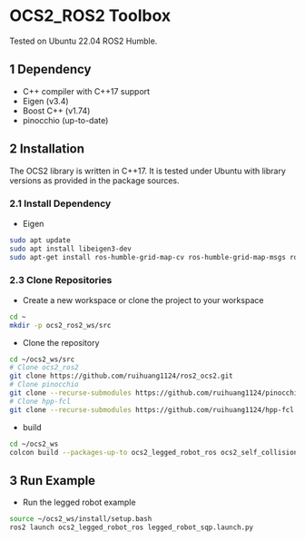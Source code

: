 # OCS2_ROS2 Toolbox

Tested on Ubuntu 22.04 ROS2 Humble.

## 1 Dependency

* C++ compiler with C++17 support
* Eigen (v3.4)
* Boost C++ (v1.74)
* pinocchio (up-to-date)

## 2 Installation

The OCS2 library is written in C++17. It is tested under Ubuntu with library versions as provided in the package
sources.

### 2.1 Install Dependency

* Eigen

```bash
sudo apt update
sudo apt install libeigen3-dev 
sudo apt-get install ros-humble-grid-map-cv ros-humble-grid-map-msgs ros-humble-grid-map-ros ros-humble-grid-map-sdf ros-humble-octomap libmpfr-dev libpcap-dev libglpk-dev libglfw3-dev
```

### 2.3 Clone Repositories

* Create a new workspace or clone the project to your workspace

```bash
cd ~
mkdir -p ocs2_ros2_ws/src
```

* Clone the repository

```bash
cd ~/ocs2_ws/src
# Clone ocs2_ros2
git clone https://github.com/ruihuang1124/ros2_ocs2.git
# Clone pinocchio
git clone --recurse-submodules https://github.com/ruihuang1124/pinocchio.git
# Clone hpp-fcl
git clone --recurse-submodules https://github.com/ruihuang1124/hpp-fcl.git
```

* build

```bash
cd ~/ocs2_ws
colcon build --packages-up-to ocs2_legged_robot_ros ocs2_self_collision_visualization --cmake-args -DCMAKE_BUILD_TYPE=RelWithDebInfo
```

## 3 Run Example

* Run the legged robot example
```bash
source ~/ocs2_ws/install/setup.bash
ros2 launch ocs2_legged_robot_ros legged_robot_sqp.launch.py
```

